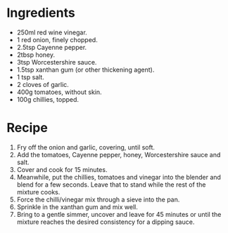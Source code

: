 # Ingredients

* 250ml red wine vinegar.
* 1 red onion, finely chopped.
* 2.5tsp Cayenne pepper.
* 2tbsp honey.
* 3tsp Worcestershire sauce.
* 1.5tsp xanthan gum (or other thickening agent).
* 1 tsp salt.
* 2 cloves of garlic.
* 400g tomatoes, without skin.
* 100g chillies, topped.

# Recipe

1. Fry off the onion and garlic, covering, until soft.
2. Add the tomatoes, Cayenne pepper, honey, Worcestershire sauce and salt.
3. Cover and cook for 15 minutes.
4. Meanwhile, put the chillies, tomatoes and vinegar into the blender and blend for a few seconds. Leave that to stand while the rest of the mixture cooks.
5. Force the chilli/vinegar mix through a sieve into the pan.
6. Sprinkle in the xanthan gum and mix well.
7. Bring to a gentle simmer, uncover and leave for 45 minutes or until the mixture reaches the desired consistency for a dipping sauce.
